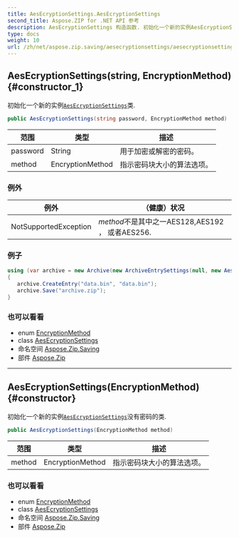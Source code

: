 ```yaml
---
title: AesEcryptionSettings.AesEcryptionSettings
second_title: Aspose.ZIP for .NET API 参考
description: AesEcryptionSettings 构造函数. 初始化一个新的实例AesEcryptionSettings类.
type: docs
weight: 10
url: /zh/net/aspose.zip.saving/aesecryptionsettings/aesecryptionsettings/
---
```

## AesEcryptionSettings(string, EncryptionMethod) {#constructor_1}

初始化一个新的实例[`AesEcryptionSettings`](../)类.

```csharp
public AesEcryptionSettings(string password, EncryptionMethod method)
```

| 范围 | 类型 | 描述 |
| --- | --- | --- |
| password | String | 用于加密或解密的密码。 |
| method | EncryptionMethod | 指示密码块大小的算法选项。 |

### 例外

| 例外 | （健康）状况 |
| --- | --- |
| NotSupportedException | *method*不是其中之一AES128,AES192 ， 或者AES256. |

### 例子

```csharp
using (var archive = new Archive(new ArchiveEntrySettings(null, new AesEcryptionSettings("p@s$", EncryptionMethod.AES256))))
{
   archive.CreateEntry("data.bin", "data.bin");
   archive.Save("archive.zip");
}
```

### 也可以看看

* enum [EncryptionMethod](../../encryptionmethod/)
* class [AesEcryptionSettings](../)
* 命名空间 [Aspose.Zip.Saving](../../aesecryptionsettings/)
* 部件 [Aspose.Zip](../../../)

---

## AesEcryptionSettings(EncryptionMethod) {#constructor}

初始化一个新的实例[`AesEcryptionSettings`](../)没有密码的类.

```csharp
public AesEcryptionSettings(EncryptionMethod method)
```

| 范围 | 类型 | 描述 |
| --- | --- | --- |
| method | EncryptionMethod | 指示密码块大小的算法选项。 |

### 也可以看看

* enum [EncryptionMethod](../../encryptionmethod/)
* class [AesEcryptionSettings](../)
* 命名空间 [Aspose.Zip.Saving](../../aesecryptionsettings/)
* 部件 [Aspose.Zip](../../../)


